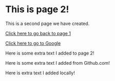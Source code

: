 # This is page 2!

This is a second page we have created.

[Click here to go back to page 1](README.md)

[Click here to go to Google](http://www.google.com)

Here is some extra text I added to page 2!

Here is some extra text I added from Github.com!

Here is extra text I added locally!